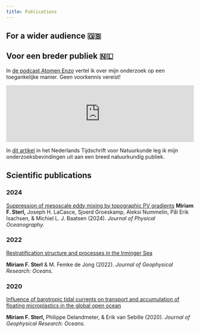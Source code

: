 ```yaml
---
title: Publications
---
```


## For a wider audience 🇬🇧

## Voor een breder publiek 🇳🇱

In [de podcast Atomen Enzo](https://open.spotify.com/episode/5YXl87AcZRDeP7izwNGpjT?si=aa84291faa184f2a) vertel ik over mijn onderzoek op een toegankelijke manier. Geen voorkennis vereist!

<iframe 
    style={{borderRadius: "12px"}} 
    src="https://open.spotify.com/embed/episode/5YXl87AcZRDeP7izwNGpjT?utm_source=generator&theme=0" 
    width="100%" 
    height="152" 
    frameBorder="0" 
    allowFullScreen="" 
    allow="autoplay; clipboard-write; encrypted-media; fullscreen; picture-in-picture" 
    loading="lazy"
></iframe>

In [dit artikel](https://www.ntvn.nl/media/files/Eerste_prijs_2024_def.pdf) in het Nederlands Tijdschrift voor Natuurkunde leg ik mijn onderzoeksbevindingen uit aan een breed natuurkundig publiek.

## Scientific publications

### 2024

[Suppression of mesoscale eddy mixing by topographic PV gradients](https://journals.ametsoc.org/view/journals/phoc/54/5/JPO-D-23-0142.1.xml)
**Miriam F. Sterl,** Joseph H. LaCasce, Sjoerd Groeskamp, Aleksi Nummelin, Pål Erik Isachsen, \& Michiel L. J. Baatsen (2024). _Journal of Physical Oceanography._

### 2022

[Restratification structure and processes in the Irminger Sea](https://agupubs.onlinelibrary.wiley.com/doi/10.1029/2022JC019126)

**Miriam F. Sterl** \& M. Femke de Jong (2022). _Journal of Geophysical Research: Oceans._

### 2020

[Influence of barotropic tidal currents on transport and accumulation of floating microplastics in the global open ocean](https://agupubs.onlinelibrary.wiley.com/doi/10.1029/2019JC015583)

**Miriam F. Sterl,** Philippe Delandmeter, \& Erik van Sebille (2020). _Journal of Geophysical Research: Oceans._
